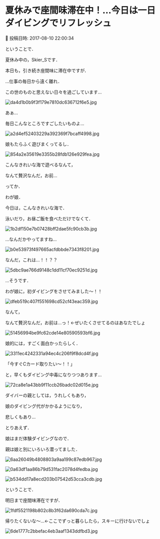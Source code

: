 # 夏休みで座間味滞在中！…今日は一日ダイビングでリフレッシュ

📅 投稿日時: 2017-08-10 22:00:34

ということで．


夏休み中の，Skier_Sです．





本日も，引き続き座間味に滞在中ですが．


…仕事の毎日から遠く離れ．


この世のものと思えない日々を過ごしています…




![da4d1b0b9f3f179e7810dc636712f6e5.jpg](images/da4d1b0b9f3f179e7810dc636712f6e5.jpg)







あぁ…


毎日こんなところですごしたいものよ…




![a2d4ef52403229a392369f7bcaff4998.jpg](images/a2d4ef52403229a392369f7bcaff4998.jpg)







娘もたらふく遊びまくってるし．




![854a2e35619e3355b28fdb126e929fea.jpg](images/854a2e35619e3355b28fdb126e929fea.jpg)




こんなきれいな海で遊べるなんて，


なんて贅沢なんだ，お前…





ってか．


わが娘．


今日は，こんなきれいな海で．


泳いだり，お昼ご飯を食べただけでなくて．




![1b2df150e7b07428bff2dae5fc90cb3b.jpg](images/1b2df150e7b07428bff2dae5fc90cb3b.jpg)







…なんだかやってますね…




![b0e53973f497665acfdbbde7343f8201.jpg](images/b0e53973f497665acfdbbde7343f8201.jpg)




なんだ，これは…！！？？




![5dbc9ae766d9148c1dd11cf70ec9251d.jpg](images/5dbc9ae766d9148c1dd11cf70ec9251d.jpg)







…そうです．


わが娘に，初ダイビングをさせてみました～！！




![dfeb519c407f551698cd52cf43eac359.jpg](images/dfeb519c407f551698cd52cf43eac359.jpg)




なんて，


なんて贅沢なんだ，お前は…っ！←ぜいたくさせてるのはあなたでしょ




![51456994be9fc62cde14e80590593bf6.jpg](images/51456994be9fc62cde14e80590593bf6.jpg)







娘的には，すごく面白かったらしく．




![3311ec4242331a94ec4c206f9f8dcd4f.jpg](images/3311ec4242331a94ec4c206f9f8dcd4f.jpg)




「今すぐCカード取りたい～！！」


と，早くもダイビング中毒になりつつあります…




![72ca8e1a43bb9f11ccb26badc02d015e.jpg](images/72ca8e1a43bb9f11ccb26badc02d015e.jpg)




ダイバーの親としては，うれしくもあり，


娘のダイビング代がかかるようになり，


悲しくもあり…





とりあえず．


娘はまだ体験ダイビングなので．


親は娘と別にいろいろ潜ってました．




![6aa26049b4808803a9aa199c87edb967.jpg](images/6aa26049b4808803a9aa199c87edb967.jpg)









![0a63df1aa86b79d531fac2078d4fedba.jpg](images/0a63df1aa86b79d531fac2078d4fedba.jpg)









![b534dd17a8ecd203b07542d53cca3cdb.jpg](images/b534dd17a8ecd203b07542d53cca3cdb.jpg)







ということで．


明日まで座間味滞在ですが．




![1fdf5521198b802c8b3f62da690cda7c.jpg](images/1fdf5521198b802c8b3f62da690cda7c.jpg)




帰りたくないな～…←ここでずっと暮らしたら，スキーに行けないでしょ




![6de1777c2bbefac4eb3aaf1343ddfbd3.jpg](images/6de1777c2bbefac4eb3aaf1343ddfbd3.jpg)
